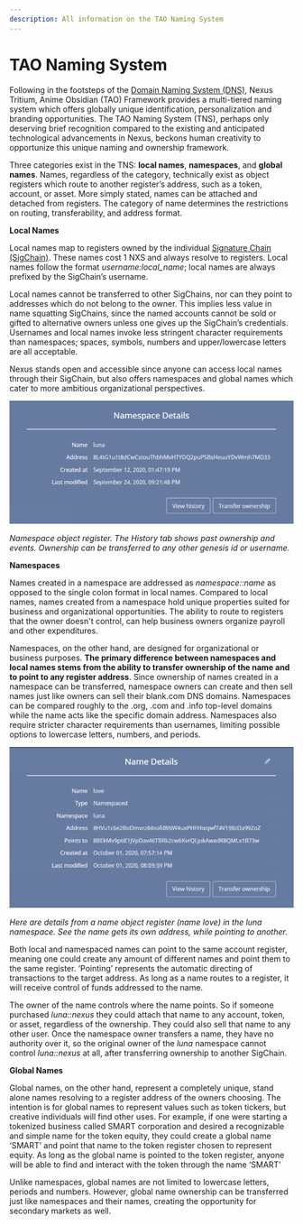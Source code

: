 ```yaml
---
description: All information on the TAO Naming System
---
```


# TAO Naming System

Following in the footsteps of the [Domain Naming System (DNS)](https://www.networkworld.com/article/3268449/what-is-dns-and-how-does-it-work.html), Nexus Tritium, Anime Obsidian (TAO) Framework provides a multi-tiered naming system which offers globally unique identification, personalization and branding opportunities. The TAO Naming System (TNS), perhaps only deserving brief recognition compared to the existing and anticipated technological advancements in Nexus, beckons human creativity to opportunize this unique naming and ownership framework.

&#x20;Three categories exist in the TNS: **local names**, **namespaces**, and **global names**. Names, regardless of the category, technically exist as object registers which route to another register’s address, such as a token, account, or asset. More simply stated, names can be attached and detached from registers. The category of name determines the restrictions on routing, transferability, and address format.&#x20;

**Local Names**

Local names map to registers owned by the individual [Signature Chain (SigChain)](https://tech.nexus.io/signature-chains). These names cost 1 NXS and always resolve to registers. Local names follow the format _username:local\_name_; local names are always prefixed by the SigChain’s username.&#x20;

Local names cannot be transferred to other SigChains, nor can they point to addresses which do not belong to the owner. This implies less value in name squatting SigChains, since the named accounts cannot be sold or gifted to alternative owners unless one gives up the SigChain’s credentials. Usernames and local names invoke less stringent character requirements than namespaces; spaces, symbols, numbers and upper/lowercase letters are all acceptable.

Nexus stands open and accessible since anyone can access local names through their SigChain, but also offers namespaces and global names which cater to more ambitious organizational perspectives.

![](../../.gitbook/assets/Name1.png)

_Namespace object register. The History tab shows past ownership and events. Ownership can be transferred to any other genesis id or username._

**Namespaces**

Names created in a namespace are addressed as _namespace::name_ as opposed to the single colon format in local names. Compared to local names, names created from a namespace hold unique properties suited for business and organizational opportunities. The ability to route to registers that the owner doesn't control, can help business owners organize payroll and other expenditures.

Namespaces, on the other hand, are designed for organizational or business purposes. **The primary difference between namespaces and local names stems from the ability to transfer ownership of the name and to point to any register address**. Since ownership of names created in a namespace can be transferred, namespace owners can create and then sell names just like owners can sell their blank.com DNS domains. Namespaces can be compared roughly to the .org, .com and .info top-level domains while the name acts like the specific domain address. Namespaces also require stricter character requirements than usernames, limiting possible options to lowercase letters, numbers, and periods.

![](../../.gitbook/assets/Name2.png)

_Here are details from a name object register (name love) in the luna namespace. See the name gets its own address, while pointing  to another._

Both local and namespaced names can point to the same account register, meaning one could create any amount of different names and point them to the same register. ‘Pointing’ represents the automatic directing of transactions to the target address. As long as a name routes to a register, it will receive control of funds addressed to the name.&#x20;

The owner of the name controls where the name points. So if someone purchased _luna::nexus_ they could attach that name to any account, token, or asset, regardless of the ownership. They could also sell that name to any other user. Once the namespace owner transfers a name, they have no authority over it, so the original owner of the _luna_ namespace cannot control _luna::nexus_ at all, after transferring ownership to another SigChain.

**Global Names**

Global names, on the other hand, represent a completely unique, stand alone names resolving to a register address of the owners choosing. The intention is for global names to represent values such as token tickers, but creative individuals will find other uses. For example, if one were starting a tokenized business called SMART corporation and desired a recognizable and simple name for the token equity, they could create a global name ‘SMART’ and point that name to the token register chosen to represent equity. As long as the global name is pointed to the token register, anyone will be able to find and interact with the token through the name ‘SMART’ &#x20;

Unlike namespaces, global names are not limited to lowercase letters, periods and numbers. However, global name ownership can be transferred just like namespaces and their names, creating the opportunity for secondary markets as well.
